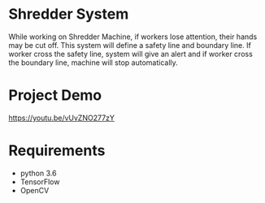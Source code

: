 # Shredder System
While working on Shredder Machine, if workers lose attention, their hands may be cut off. This system will define a safety line and boundary line.
If worker cross the safety line, system will give an alert and if worker cross the boundary line, machine will stop automatically.

# Project Demo
https://youtu.be/vUvZNO277zY

# Requirements
- python 3.6
- TensorFlow
- OpenCV
